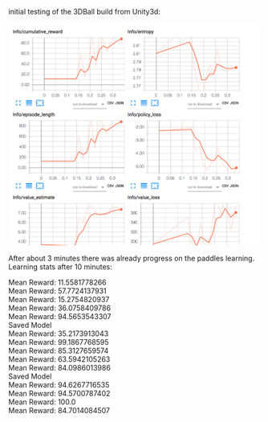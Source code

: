 
initial testing of the 3DBall build from Unity3d:

![anim1](https://github.com/eagleEggs/UML/blob/master/screenshots/UML_graph.png?raw=true)



After about 3 minutes there was already progress on the paddles learning.<br>
Learning stats after 10 minutes:

Mean Reward: 11.5581778266<br>
Mean Reward: 57.7724137931 <br>
Mean Reward: 15.2754820937 <br>
Mean Reward: 36.0758409786 <br>
Mean Reward: 94.5653543307<br>
Saved Model<br>
Mean Reward: 35.2173913043<br>
Mean Reward: 99.1867768595<br>
Mean Reward: 85.3127659574<br>
Mean Reward: 63.5942105263<br>
Mean Reward: 84.0986013986<br>
Saved Model<br>
Mean Reward: 94.6267716535<br>
Mean Reward: 94.5700787402<br>
Mean Reward: 100.0<br>
Mean Reward: 84.7014084507


